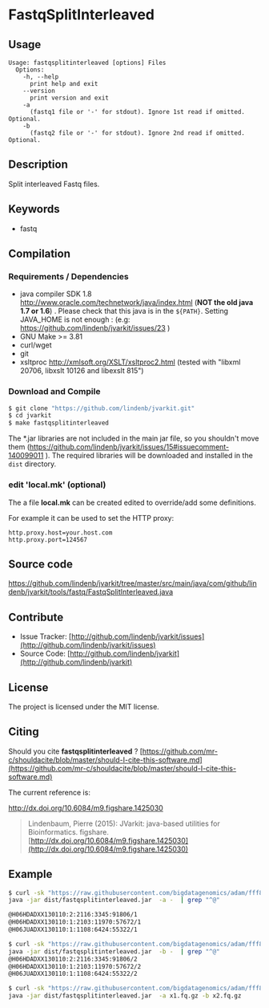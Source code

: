 # FastqSplitInterleaved


## Usage

```
Usage: fastqsplitinterleaved [options] Files
  Options:
    -h, --help
      print help and exit
    --version
      print version and exit
    -a
      (fastq1 file or '-' for stdout). Ignore 1st read if omitted. Optional.
    -b
      (fastq2 file or '-' for stdout). Ignore 2nd read if omitted. Optional.

```


## Description

Split interleaved Fastq files.


## Keywords

 * fastq


## Compilation

### Requirements / Dependencies

* java compiler SDK 1.8 http://www.oracle.com/technetwork/java/index.html (**NOT the old java 1.7 or 1.6**) . Please check that this java is in the `${PATH}`. Setting JAVA_HOME is not enough : (e.g: https://github.com/lindenb/jvarkit/issues/23 )
* GNU Make >= 3.81
* curl/wget
* git
* xsltproc http://xmlsoft.org/XSLT/xsltproc2.html (tested with "libxml 20706, libxslt 10126 and libexslt 815")


### Download and Compile

```bash
$ git clone "https://github.com/lindenb/jvarkit.git"
$ cd jvarkit
$ make fastqsplitinterleaved
```

The *.jar libraries are not included in the main jar file, so you shouldn't move them (https://github.com/lindenb/jvarkit/issues/15#issuecomment-140099011 ).
The required libraries will be downloaded and installed in the `dist` directory.

### edit 'local.mk' (optional)

The a file **local.mk** can be created edited to override/add some definitions.

For example it can be used to set the HTTP proxy:

```
http.proxy.host=your.host.com
http.proxy.port=124567
```
## Source code 

[https://github.com/lindenb/jvarkit/tree/master/src/main/java/com/github/lindenb/jvarkit/tools/fastq/FastqSplitInterleaved.java
](https://github.com/lindenb/jvarkit/tree/master/src/main/java/com/github/lindenb/jvarkit/tools/fastq/FastqSplitInterleaved.java
)
## Contribute

- Issue Tracker: [http://github.com/lindenb/jvarkit/issues](http://github.com/lindenb/jvarkit/issues)
- Source Code: [http://github.com/lindenb/jvarkit](http://github.com/lindenb/jvarkit)

## License

The project is licensed under the MIT license.

## Citing

Should you cite **fastqsplitinterleaved** ? [https://github.com/mr-c/shouldacite/blob/master/should-I-cite-this-software.md](https://github.com/mr-c/shouldacite/blob/master/should-I-cite-this-software.md)

The current reference is:

http://dx.doi.org/10.6084/m9.figshare.1425030

> Lindenbaum, Pierre (2015): JVarkit: java-based utilities for Bioinformatics. figshare.
> [http://dx.doi.org/10.6084/m9.figshare.1425030](http://dx.doi.org/10.6084/m9.figshare.1425030)


## Example

```bash
$ curl -sk "https://raw.githubusercontent.com/bigdatagenomics/adam/fff8ae259e8f6958eefd8de9a3ec39d33392fb21/adam-core/src/test/resources/interleaved_fastq_sample1.fq" |\
java -jar dist/fastqsplitinterleaved.jar  -a -  | grep "^@"

@H06HDADXX130110:2:2116:3345:91806/1
@H06HDADXX130110:1:2103:11970:57672/1
@H06JUADXX130110:1:1108:6424:55322/1

$ curl -sk "https://raw.githubusercontent.com/bigdatagenomics/adam/fff8ae259e8f6958eefd8de9a3ec39d33392fb21/adam-core/src/test/resources/interleaved_fastq_sample1.fq" |\
java -jar dist/fastqsplitinterleaved.jar  -b -  | grep "^@"
@H06HDADXX130110:2:2116:3345:91806/2
@H06HDADXX130110:1:2103:11970:57672/2
@H06JUADXX130110:1:1108:6424:55322/2

$ curl -sk "https://raw.githubusercontent.com/bigdatagenomics/adam/fff8ae259e8f6958eefd8de9a3ec39d33392fb21/adam-core/src/test/resources/interleaved_fastq_sample1.fq" |\
java -jar dist/fastqsplitinterleaved.jar  -a x1.fq.gz -b x2.fq.gz


